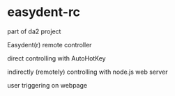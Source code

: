 easydent-rc
===========

part of da2 project

Easydent(r) remote controller

direct controlling with AutoHotKey

indirectly (remotely) controlling with node.js web server

user triggering on webpage
